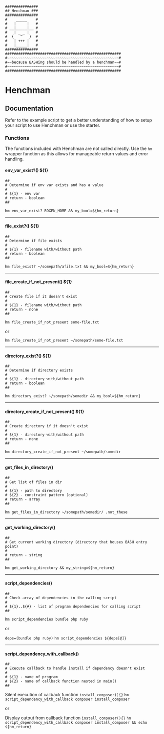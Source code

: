```
###############
## Henchman ###
###############
#    _____    #
#   |     |   #
# __|_____|__ #
#   | _ _ |   #
#  {   ^   }  #
#   | +++ |   #
#   |_____|   #
###############
#####################################################
#~~~~~~~~~~~~~~~~~~~~~~~~~~~~~~~~~~~~~~~~~~~~~~~~~~~#
#~~because BASHing should be handled by a henchman~~#
#~~~~~~~~~~~~~~~~~~~~~~~~~~~~~~~~~~~~~~~~~~~~~~~~~~~#
#####################################################
```

# Henchman

## Documentation

Refer to the example script to get a better understanding of how to setup your script to use Henchman or use the starter.

### Functions

The functions included with Henchman are not called directly. Use the `hm` wrapper function as this allows for manageable return values and error handling.

#### env_var_exist?() ${1}
```
##
# Determine if env var exists and has a value
#
# ${1} - env var
# return - boolean
##
```
`hm env_var_exist? BOXEN_HOME && my_bool=${hm_return}`

***

#### file_exist?() ${1}
```
##
# Determine if file exists
#
# ${1} - filename with/without path
# return - boolean
##
```
`hm file_exist? ~/somepath/afile.txt && my_bool=${hm_return}`

***

#### file_create_if_not_present() ${1}
```
##
# Create file if it doesn't exist
#
# ${1} - filename with/without path
# return - none
##
```
`hm file_create_if_not_present some-file.txt`

or

`hm file_create_if_not_present ~/somepath/some-file.txt`

***

#### directory_exist?() ${1}
```
##
# Determine if directory exists
#
# ${1} - directory with/without path
# return - boolean
##
```
`hm directory_exist? ~/somepath/somedir && my_bool=${hm_return}`

***

####  directory_create_if_not_present() ${1}
```
##
# Create directory if it doesn't exist
#
# ${1} - directory with/without path
# return - none
##
```
`hm directory_create_if_not_present ~/somepath/somedir`

***

#### get_files_in_directory()
```
##
# Get list of files in dir 
#
# ${1} - path to directory
# ${2} - constraint pattern (optional)
# return - array
##
```
`hm get_files_in_directory ~/somepath/somedir/ .not_these`

***

#### get_working_directory()
```
##
# Get current working directory (directory that houses BASH entry point)
#
# return - string
##
```
`hm get_working_directory && my_string=${hm_return}`

***

#### script_dependencies()
```
##
# Check array of dependencies in the calling script
#
# ${1}..${#} - list of program dependencies for calling script
##
```
`hm script_dependencies bundle php ruby`

or

`deps=(bundle php ruby)`
`hm script_dependencies ${deps[@]}`

***

#### script_dependency_with_callback()
```
##
# Execute callback to handle install if dependency doesn't exist
#
# ${1} - name of program
# ${2} - name of callback function nested in main()
##
```
Silent execution of callback function `install_composer(){}`
`hm script_dependency_with_callback composer install_composer`

or

Display output from callback function `install_composer(){}`
`hm script_dependency_with_callback composer install_composer && echo ${hm_return}`


